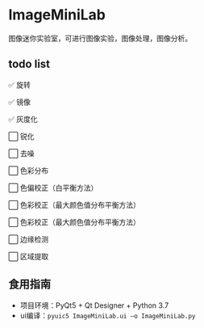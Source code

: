 # ImageMiniLab

图像迷你实验室，可进行图像实验，图像处理，图像分析。



## todo list

:white_check_mark: 旋转

:white_check_mark: 镜像

:white_check_mark: 灰度化

:white_large_square: 锐化

:white_large_square: 去噪

:white_large_square: 色彩分布

:white_large_square: 色偏校正（白平衡方法）

:white_large_square: 色彩校正（最大颜色值分布平衡方法）

:white_large_square: 色彩校正（最大颜色值分布平衡方法）

:white_large_square: 边缘检测

:white_large_square: 区域提取



## 食用指南

- 项目环境：PyQt5 + Qt Designer + Python 3.7  
- ui编译：`pyuic5 ImageMiniLab.ui –o ImageMiniLab.py`